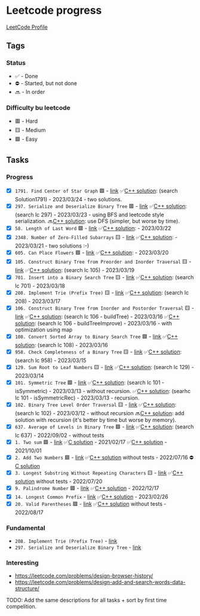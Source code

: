 # Leetcode progress

[LeetCode Profile](https://leetcode.com/Riokin/)

## Tags

### Status

- ✅ - Done
- ⛔️ - Started, but not done
- 🔜 - In order

### Difficulty bu leetcode

- 🟥 - Hard
- 🟨 - Medium
- 🟩 - Easy

## Tasks

### Progress

- [x]  `1791. Find Center of Star Graph` 🟩 - [link](https://leetcode.com/problems/find-center-of-star-graph/)
    ✅[C++ solution](./graph.cpp): (search Solution1791) - 2023/03/24 - two solutions.
- [x]  `297. Serialize and Deserialize Binary Tree` 🟥 - [link](http://leetcode.com/problems/serialize-and-deserialize-binary-tree/)
    ✅[C++ solution](./tree.cpp): (search lc 297) - 2023/03/23 - using BFS and leetcode style serialization.
    🔜[C++ solution](./tree.cpp): use DFS (simpler, but worse by time).
- [x]  `58. Length of Last Word` 🟩 - [link](http://leetcode.com/problems/length-of-last-word/)
    ✅[C++ solution](./58/58.cpp): - 2023/03/22
- [x] `2348. Number of Zero-Filled Subarrays` 🟨 - [link](http://leetcode.com/problems/number-of-zero-filled-subarrays/)
    ✅[C++ solution](./2348/2348.cpp): - 2023/03/21 - two solutions :-)
- [x] `605. Can Place Flowers` 🟩 - [link](http://leetcode.com/problems/can-place-flowers/)
    ✅[C++ solution](./605/605.cpp): - 2023/03/20
- [x] `105. Construct Binary Tree from Preorder and Inorder Traversal` 🟨 - [link](http://leetcode.com/problems/construct-binary-tree-from-preorder-and-inorder-traversal/)
    ✅[C++ solution](./tree.cpp): (search lc 105) - 2023/03/19
- [x] `701. Insert into a Binary Search Tree` 🟨 - [link](http://leetcode.com/problems/insert-into-a-binary-search-tree/)
    ✅[C++ solution](./tree.cpp): (search lc 701) - 2023/03/18
- [x] `208. Implement Trie (Prefix Tree)` 🟨 - [link](http://leetcode.com/problems/implement-trie-prefix-tree/)
    ✅[C++ solution](./tree.cpp): (search lc 208) - 2023/03/17
- [x] `106. Construct Binary Tree from Inorder and Postorder Traversal` 🟨 - [link](http://leetcode.com/problems/construct-binary-tree-from-inorder-and-postorder-traversal/)
    ✅[C++ solution](./tree.cpp): (search lc 106 - buildTree) - 2023/03/16
    ✅[C++ solution](./tree.cpp): (search lc 106 - buildTreeImprove) - 2023/03/16 - with optimization using map
- [x] `108. Convert Sorted Array to Binary Search Tree` 🟩 - [link](http://leetcode.com/problems/convert-sorted-array-to-binary-search-tree/)
    ✅[C++ solution](./tree.cpp): (search lc 108) - 2023/03/16
- [x] `958. Check Completeness of a Binary Tree` 🟨 - [link](http://leetcode.com/problems/check-completeness-of-a-binary-tree/)
    ✅[C++ solution](./tree.cpp): (search lc 958) - 2023/03/15
- [x] `129. Sum Root to Leaf Numbers` 🟨 - [link](http://leetcode.com/problems/sum-root-to-leaf-numbers/)
    ✅[C++ solution](./tree.cpp): (search lc 129) - 2023/03/14
- [x] `101. Symmetric Tree` 🟩 - [link](http://leetcode.com/problems/symmetric-tree/)
    ✅[C++ solution](./tree.cpp): (search lc 101 - isSymmetric) - 2023/03/13 - without recursion.
    ✅[C++ solution](./tree.cpp): (searhc lc 101 - isSymmetricRec) - 2023/03/13 - recursion.
- [x] `102. Binary Tree Level Order Traversal` 🟨 - [link](http://leetcode.com/problems/binary-tree-level-order-traversal/)
    ✅[C++ solution](./tree.cpp): (search lc 102) - 2023/03/12 - without recursion
    🔜[C++ solution](): add solution with recursion (it's better by time but worse by memory).
- [x] `637. Average of Levels in Binary Tree` 🟩 - [link](http://leetcode.com/problems/average-of-levels-in-binary-tree/)
    ✅[C++ solution](./tree.cpp): (search lc 637) - 2022/09/02 - without tests
- [x] `1. Two sum` 🟩 - [link](http://leetcode.com/problems/two-sum/)
    ✅[C solution](./1/1.c) - 2021/02/17
    ✅[C++ solution](./1/1.c) - 2021/10/01
- [x] `2. Add Two Numbers` 🟩 - [link](https://leetcode.com/problems/add-two-numbers/)
    ✅[C++ solution](./2/2.cpp) without tests - 2022/07/16
    ⛔️[C solution](./2/2.c)
- [x] `3. Longest Substring Without Repeating Characters` 🟨 - [link](https://leetcode.com/problems/longest-substring-without-repeating-characters/)
    ✅[C++ solution](./3/3.cpp) without tests - 2022/07/20
- [x] `9. Palindrome Number` 🟩 - [link](http://leetcode.com/problems/palindrome-number/)
    ✅[C++ solution](./9/9.cpp) - 2022/12/17
- [x] `14. Longest Common Prefix` - [link](https://leetcode.com/problems/longest-common-prefix/)
    ✅[C++ solution](./14/14.cpp) - 2023/02/26
- [x] `20. Valid Parentheses` 🟩 - [link](http://leetcode.com/problems/valid-parentheses/)
    ✅[C++ solution](./20/20.cpp) without tests - 2022/08/17

### Fundamental

- `208. Implement Trie (Prefix Tree)` - [link](http://leetcode.com/problems/implement-trie-prefix-tree/)
- `297. Serialize and Deserialize Binary Tree` - [link](http://leetcode.com/problems/serialize-and-deserialize-binary-tree/)

### Interesting

- <https://leetcode.com/problems/design-browser-history/>
- <https://leetcode.com/problems/design-add-and-search-words-data-structure/>

TODO: Add the same descriptions for all tasks + sort by first time compelition.
